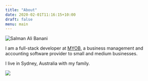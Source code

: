 ```yaml
---
title: "About"
date: 2020-02-01T11:16:15+10:00
draft: false
menu: main
---
```


![Salman Ali Banani](/img/about/salman.jpg)

I am a full-stack developer at <a href="https://www.myob.com/au" target="_blank">MYOB</a>, a business management and accounting software provider to small and medium businesses.

I live in Sydney, Australia with my family.

<p>
    <a href="https://www.youracclaim.com/badges/41458474-4f13-4571-ac9c-414dbf645aec" title="Azure Fundamentals" target="_blank">
        <img src="/img/about/azure-fundamentals-600x600.png" />
    </a>
</p>
